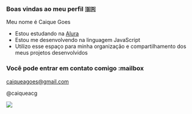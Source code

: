 ### Boas vindas ao meu perfil 🇧🇷

Meu nome é Caique Goes

- Estou estudando na [Alura](https://www.alura.com.br)
- Estou me desenvolvendo na linguagem JavaScript
- Utilizo esse espaço para minha organização e compartilhamento dos meus projetos desenvolvidos

### Você pode entrar em contato comigo :mailbox

caiqueagoes@gmail.com

@caiqueacg

![](https://media1.tenor.com/m/HFZqur9U9AAAAAAC/mc-hariel-hariel.gif)

